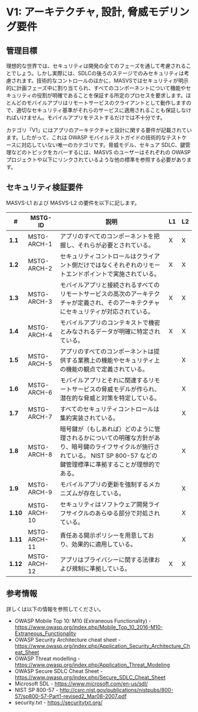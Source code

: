 # V1: アーキテクチャ, 設計, 脅威モデリング要件

## 管理目標

理想的な世界では、セキュリティは開発の全てのフェーズを通して考慮されることでしょう。しかし実際には、SDLCの後ろのステージでのみセキュリティは考慮されます。技術的なコントロールのほかに、MASVSではセキュリティが明示的に計画フェーズ中に割り当てられ、すべてのコンポーネントについて機能やセキュリティの役割が明確であることを保証する所定のプロセスを要求します。ほとんどのモバイルアプリはリモートサービスのクライアントとして動作しますので、適切なセキュリティ基準がそれらのサービスに適用されることも保証しなければいけません。モバイルアプリをテストするだけでは不十分です。

カテゴリ「V1」にはアプリのアーキテクチャと設計に関する要件が記載されています。したがって、これは OWASP モバイルテストガイドの技術的なテストケースに対応していない唯一のカテゴリです。脅威モデル、セキュア SDLC、鍵管理などのトピックをカバーするには、MASVS のユーザーはそれぞれの OWASP プロジェクトや以下にリンクされているような他の標準を参照する必要があります。

<div style="page-break-after: always;">
</div>

## セキュリティ検証要件

MASVS-L1 および MASVS-L2 の要件を以下に記します。

| # | MSTG-ID | 説明 | L1 | L2 |
| --- | --- | --- | --- | --- |
| **1.1** | MSTG-ARCH-1 | アプリのすべてのコンポーネントを把握し、それらが必要とされている。 | X | X |
| **1.2** | MSTG-ARCH-2 | セキュリティコントロールはクライアント側だけではなくそれぞれのリモートエンドポイントで実施されている。 | X | X |
| **1.3** | MSTG-ARCH-3 | モバイルアプリと接続されるすべてのリモートサービスの高次のアーキテクチャが定義され、そのアーキテクチャにセキュリティが対応されている。 | X | X |
| **1.4** | MSTG-ARCH-4 | モバイルアプリのコンテキストで機密とみなされるデータが明確に特定されている。 | X | X |
| **1.5** | MSTG-ARCH-5 | アプリのすべてのコンポーネントは提供する業務上の機能やセキュリティ上の機能の観点で定義されている。 |  | X |
| **1.6** | MSTG-ARCH-6 | モバイルアプリとそれに関連するリモートサービスの脅威モデルが作られ、潜在的な脅威と対策を特定している。 |  | X |
| **1.7** | MSTG-ARCH-7 | すべてのセキュリティコントロールは集約実装されている。 |  | X |
| **1.8** | MSTG-ARCH-8 | 暗号鍵が（もしあれば）どのように管理されるかについての明確な方針があり、暗号鍵のライフサイクルが施行されている。 NIST SP 800-57 などの鍵管理標準に準拠することが理想的である。 |  | X |
| **1.9** | MSTG-ARCH-9 | モバイルアプリの更新を強制するメカニズムが存在している。 |  | X |
| **1.10** | MSTG-ARCH-10 | セキュリティはソフトウェア開発ライフサイクルのあらゆる部分で対処されている。 |  | X |
| **1.11** | MSTG-ARCH-11 | 責任ある開示ポリシーを用意しており、効果的に適用している。 |  | X |
| **1.12** | MSTG-ARCH-12 | アプリはプライバシーに関する法律および規制に準拠している。 | X | X |

## 参考情報

詳しくは以下の情報を参照してください。

- OWASP Mobile Top 10: M10 (Extraneous Functionality) - <https://www.owasp.org/index.php/Mobile_Top_10_2016-M10-Extraneous_Functionality>
- OWASP Security Architecture cheat sheet - <https://www.owasp.org/index.php/Application_Security_Architecture_Cheat_Sheet>
- OWASP Threat modelling - <https://www.owasp.org/index.php/Application_Threat_Modeling>
- OWASP Secure SDLC Cheat Sheet - <https://www.owasp.org/index.php/Secure_SDLC_Cheat_Sheet>
- Microsoft SDL - <https://www.microsoft.com/en-us/sdl/>
- NIST SP 800-57 - <http://csrc.nist.gov/publications/nistpubs/800-57/sp800-57-Part1-revised2_Mar08-2007.pdf>
- security.txt - <https://securitytxt.org/>

